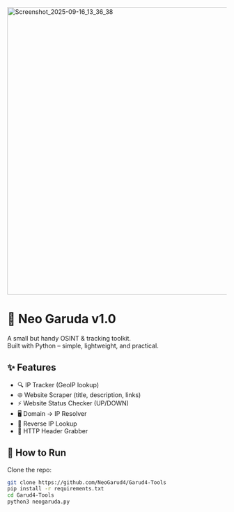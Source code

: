 <img width="628" height="660" alt="Screenshot_2025-09-16_13_36_38" src="https://github.com/user-attachments/assets/c6b7c522-00aa-4c5f-ada1-1a7cf6d66176" />

# 🦅 Neo Garuda v1.0

A small but handy OSINT & tracking toolkit.  
Built with Python – simple, lightweight, and practical.  

## ✨ Features
- 🔍 IP Tracker (GeoIP lookup)
- 🌐 Website Scraper (title, description, links)
- ⚡ Website Status Checker (UP/DOWN)
- 🖥️ Domain → IP Resolver
- 🔁 Reverse IP Lookup
- 📡 HTTP Header Grabber

## 🚀 How to Run
Clone the repo:
```bash
git clone https://github.com/NeoGarud4/Garud4-Tools
pip install -r requirements.txt
cd Garud4-Tools
python3 neogaruda.py
